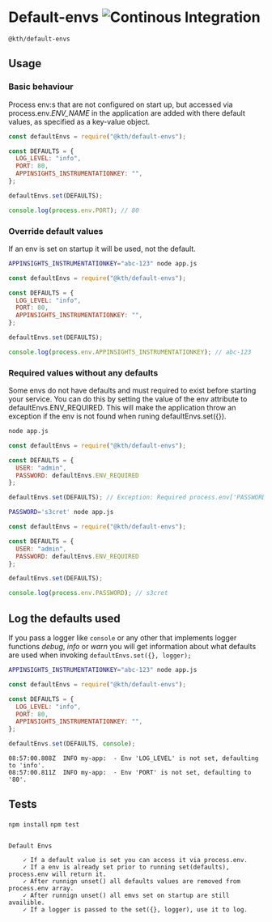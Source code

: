 # Default-envs ![Continous Integration](https://github.com/KTH/default-envs/actions/workflows/main.yml/badge.svg)

`@kth/default-envs`

## Usage

### Basic behaviour
Process env:s that are not configured on start up, but accessed via process.env._ENV_NAME_ in the application are added with there default values, as specified as a key-value object.

```javascript
const defaultEnvs = require("@kth/default-envs");

const DEFAULTS = {
  LOG_LEVEL: "info",
  PORT: 80,
  APPINSIGHTS_INSTRUMENTATIONKEY: "",
};

defaultEnvs.set(DEFAULTS);

console.log(process.env.PORT); // 80
```

### Override default values
If an env is set on startup it will be used, not the default.

```bash
APPINSIGHTS_INSTRUMENTATIONKEY="abc-123" node app.js
```

```javascript
const defaultEnvs = require("@kth/default-envs");

const DEFAULTS = {
  LOG_LEVEL: "info",
  PORT: 80,
  APPINSIGHTS_INSTRUMENTATIONKEY: "",
};

defaultEnvs.set(DEFAULTS);

console.log(process.env.APPINSIGHTS_INSTRUMENTATIONKEY); // abc-123
```

### Required values without any defaults
Some envs do not have defaults and must required to exist before starting your service. You can do this by setting the value of the env attribute to defaultEnvs.ENV_REQUIRED. This will make the application throw an exception if the env is not found when runing
defaultEnvs.set({}).

```bash
node app.js
```

```javascript
const defaultEnvs = require("@kth/default-envs");

const DEFAULTS = {
  USER: "admin",
  PASSWORD: defaultEnvs.ENV_REQUIRED
};

defaultEnvs.set(DEFAULTS); // Exception: Required process.env['PASSWORD'] does not exist.

```

```bash
PASSWORD='s3cret' node app.js
```

```javascript
const defaultEnvs = require("@kth/default-envs");

const DEFAULTS = {
  USER: "admin",
  PASSWORD: defaultEnvs.ENV_REQUIRED
};

defaultEnvs.set(DEFAULTS); 

console.log(process.env.PASSWORD); // s3cret

```

## Log the defaults used

If you pass a logger like `console` or any other that implements logger functions _debug_, _info_ or _warn_ you will get information about what defaults are used when invoking `defaultEnvs.set({}, logger);`

```bash
APPINSIGHTS_INSTRUMENTATIONKEY="abc-123" node app.js
```

```javascript
const defaultEnvs = require("@kth/default-envs");

const DEFAULTS = {
  LOG_LEVEL: "info",
  PORT: 80,
  APPINSIGHTS_INSTRUMENTATIONKEY: "",
};

defaultEnvs.set(DEFAULTS, console);
```

```log
08:57:00.808Z  INFO my-app:  - Env 'LOG_LEVEL' is not set, defaulting to 'info'.
08:57:00.811Z  INFO my-app:  - Env 'PORT' is not set, defaulting to '80'.
```

## Tests

`npm install`
`npm test`

```log

Default Envs

    ✓ If a default value is set you can access it via process.env.
    ✓ If a env is already set prior to running set(defaults), process.env will return it.
    ✓ After runnign unset() all defaults values are removed from process.env array.
    ✓ After runnign unset() all emvs set on startup are still availible.
    ✓ If a logger is passed to the set({}, logger), use it to log.

```
